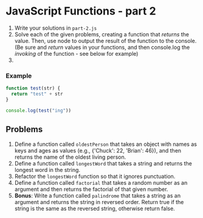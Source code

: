 # JavaScript Functions - part 2

1. Write your solutions in `part-2.js`
1. Solve each of the given problems, creating a function that _returns_ the value. Then, use node to output the result of the function to the console. (Be sure and _return_ values in your functions, and then console.log the _invoking_ of the function - see below for example)
1.

### Example

```javascript
function test(str) {
  return "test" + str
}

console.log(test("ing"))
```

## Problems

1. Define a function called `oldestPerson` that takes an object with names as keys and ages as values (e.g., {'Chuck': 22, 'Brian': 46}), and then returns the name of the oldest living person.
1. Define a function called `longestWord` that takes a string and returns the longest word in the string.
1. Refactor the `longestWord` function so that it ignores punctuation.
1. Define a function called `factorial` that takes a random number as an argument and then returns the factorial of that given number.
1. **Bonus**: Write a function called `palindrome` that takes a string as an argument and returns the string in reversed order. Return true if the string is the same as the reversed string, otherwise return false.
